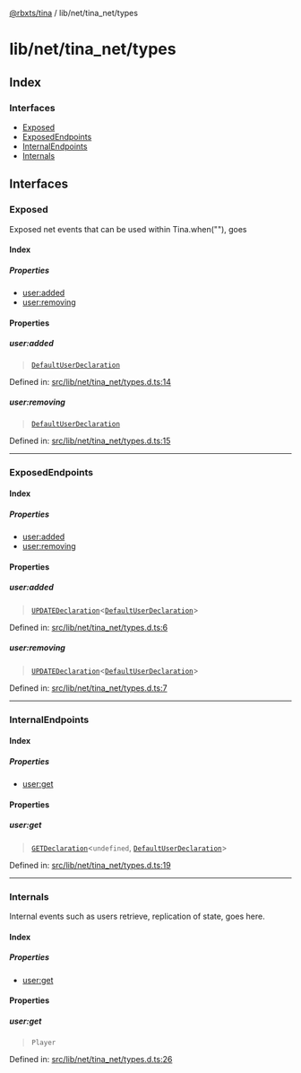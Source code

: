 [@rbxts/tina](modules.md) / lib/net/tina_net/types

# lib/net/tina_net/types

## Index

### Interfaces

- [Exposed](lib_net_tina_net_types.md#exposed)
- [ExposedEndpoints](lib_net_tina_net_types.md#exposedendpoints)
- [InternalEndpoints](lib_net_tina_net_types.md#internalendpoints)
- [Internals](lib_net_tina_net_types.md#internals)

## Interfaces

### Exposed

Exposed net events that can be used within Tina.when(""), goes

#### Index

##### Properties

- [user:added](lib_net_tina_net_types.md#user:added)
- [user:removing](lib_net_tina_net_types.md#user:removing)

#### Properties

##### user:added

> [`DefaultUserDeclaration`](lib_user_default_types.md#defaultuserdeclaration)

Defined in: [src/lib/net/tina_net/types.d.ts:14](https://github.com/AetherInteractiveLtd/Tina/blob/7f2c41e/src/lib/net/tina_net/types.d.ts#L14)

##### user:removing

> [`DefaultUserDeclaration`](lib_user_default_types.md#defaultuserdeclaration)

Defined in: [src/lib/net/tina_net/types.d.ts:15](https://github.com/AetherInteractiveLtd/Tina/blob/7f2c41e/src/lib/net/tina_net/types.d.ts#L15)

---

### ExposedEndpoints

#### Index

##### Properties

- [user:added](lib_net_tina_net_types.md#user:added)
- [user:removing](lib_net_tina_net_types.md#user:removing)

#### Properties

##### user:added

> [`UPDATEDeclaration`](lib_net_classes_methods_update_types.md#updatedeclaration)\<[`DefaultUserDeclaration`](lib_user_default_types.md#defaultuserdeclaration)\>

Defined in: [src/lib/net/tina_net/types.d.ts:6](https://github.com/AetherInteractiveLtd/Tina/blob/7f2c41e/src/lib/net/tina_net/types.d.ts#L6)

##### user:removing

> [`UPDATEDeclaration`](lib_net_classes_methods_update_types.md#updatedeclaration)\<[`DefaultUserDeclaration`](lib_user_default_types.md#defaultuserdeclaration)\>

Defined in: [src/lib/net/tina_net/types.d.ts:7](https://github.com/AetherInteractiveLtd/Tina/blob/7f2c41e/src/lib/net/tina_net/types.d.ts#L7)

---

### InternalEndpoints

#### Index

##### Properties

- [user:get](lib_net_tina_net_types.md#user:get)

#### Properties

##### user:get

> [`GETDeclaration`](lib_net_classes_methods_get_types.md#getdeclaration)\<`undefined`, [`DefaultUserDeclaration`](lib_user_default_types.md#defaultuserdeclaration)\>

Defined in: [src/lib/net/tina_net/types.d.ts:19](https://github.com/AetherInteractiveLtd/Tina/blob/7f2c41e/src/lib/net/tina_net/types.d.ts#L19)

---

### Internals

Internal events such as users retrieve, replication of state, goes here.

#### Index

##### Properties

- [user:get](lib_net_tina_net_types.md#user:get)

#### Properties

##### user:get

> `Player`

Defined in: [src/lib/net/tina_net/types.d.ts:26](https://github.com/AetherInteractiveLtd/Tina/blob/7f2c41e/src/lib/net/tina_net/types.d.ts#L26)
